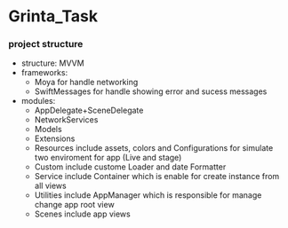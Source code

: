 # Grinta_Task

### project structure 

 * structure:  MVVM
 * frameworks:
    * Moya for handle networking
    * SwiftMessages for handle showing error and sucess messages
 * modules:
    * AppDelegate+SceneDelegate 
    * NetworkServices
    * Models
    * Extensions
    * Resources include assets, colors and Configurations for simulate two enviroment for app (Live and stage) 
    * Custom include custome Loader and date Formatter
    * Service include Container which is enable for create instance from all views
    * Utilities include AppManager which is responsible for manage change app root view
    * Scenes include app views  

   
